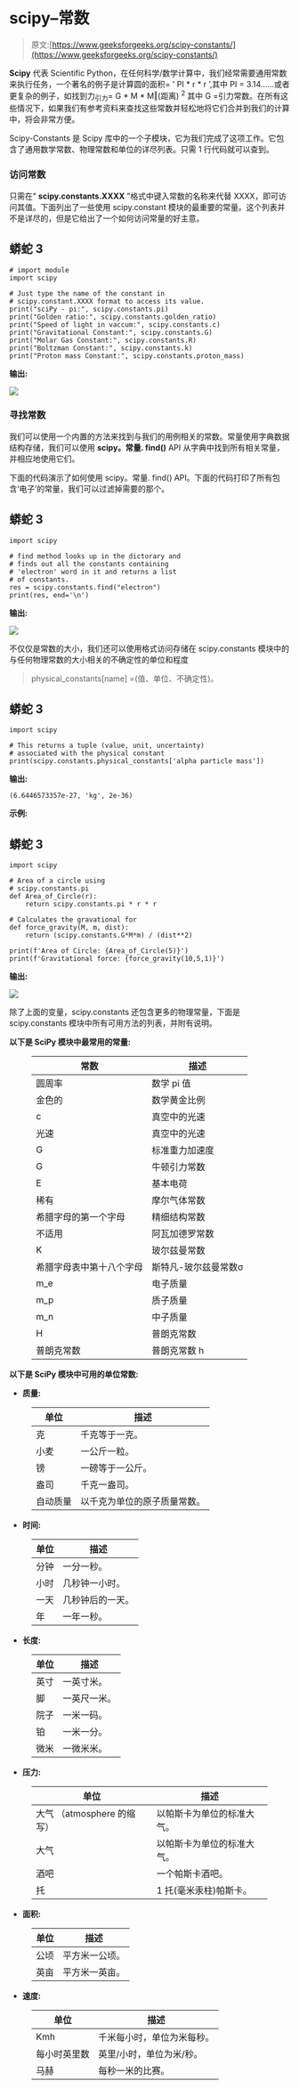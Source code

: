 # scipy–常数

> 原文:[https://www.geeksforgeeks.org/scipy-constants/](https://www.geeksforgeeks.org/scipy-constants/)

**Scipy** 代表 Scientific Python，在任何科学/数学计算中，我们经常需要通用常数来执行任务，一个著名的例子是计算圆的面积= ' PI * r * r ’,其中 PI = 3.14……或者更复杂的例子，如找到力<sub>引力</sub>= G * M * M‖(距离) <sup>2</sup> 其中 G =引力常数。在所有这些情况下，如果我们有参考资料来查找这些常数并轻松地将它们合并到我们的计算中，将会非常方便。

Scipy-Constants 是 Scipy 库中的一个子模块，它为我们完成了这项工作。它包含了通用数学常数、物理常数和单位的详尽列表。只需 1 行代码就可以查到。

### 访问常数

只需在“ **scipy.constants.XXXX** ”格式中键入常数的名称来代替 XXXX，即可访问其值。下面列出了一些使用 scipy.constant 模块的最重要的常量。这个列表并不是详尽的，但是它给出了一个如何访问常量的好主意。

## 蟒蛇 3

```
# import module
import scipy

# Just type the name of the constant in
# scipy.constant.XXXX format to access its value.
print("sciPy - pi:", scipy.constants.pi)
print("Golden ratio:", scipy.constants.golden_ratio)
print("Speed of light in vaccum:", scipy.constants.c)
print("Gravitational Constant:", scipy.constants.G)
print("Molar Gas Constant:", scipy.constants.R)
print("Boltzman Constant:", scipy.constants.k)
print("Proton mass Constant:", scipy.constants.proton_mass)
```

**输出:**

![](img/13f3fcd053b720d52838c341db13507a.png)

### 寻找常数

我们可以使用一个内置的方法来找到与我们的用例相关的常数。常量使用字典数据结构存储，我们可以使用 **scipy。常量. find()** API 从字典中找到所有相关常量，并相应地使用它们。

下面的代码演示了如何使用 scipy。常量. find() API。下面的代码打印了所有包含‘电子’的常量，我们可以过滤掉需要的那个。

## 蟒蛇 3

```
import scipy

# find method looks up in the dictorary and
# finds out all the constants containing
# 'electron' word in it and returns a list
# of constants.
res = scipy.constants.find("electron")
print(res, end='\n')
```

**输出:**

![](img/2256e580e762bf4300c66965c0ef8264.png)

不仅仅是常数的大小，我们还可以使用格式访问存储在 scipy.constants 模块中的与任何物理常数的大小相关的不确定性的单位和程度

> physical_constants[name] =(值、单位、不确定性)。

## 蟒蛇 3

```
import scipy

# This returns a tuple (value, unit, uncertainty)
# associated with the physical constant
print(scipy.constants.physical_constants['alpha particle mass'])
```

**输出:**

```
(6.6446573357e-27, 'kg', 2e-36)
```

**示例:**

## 蟒蛇 3

```
import scipy

# Area of a circle using
# scipy.constants.pi
def Area_of_Circle(r):
    return scipy.constants.pi * r * r

# Calculates the gravational for
def force_gravity(M, m, dist):
    return (scipy.constants.G*M*m) / (dist**2)

print(f'Area of Circle: {Area_of_Circle(5)}')
print(f'Gravitational force: {force_gravity(10,5,1)}')
```

**输出:**

![](img/0df4f39e7f22e2d6d58708b05f8a93a7.png)

除了上面的变量，scipy.constants 还包含更多的物理常量，下面是 scipy.constants 模块中所有可用方法的列表，并附有说明。

**以下是 SciPy 模块中最常用的常量:**

<figure class="table">

| 常数 | 描述 |
| --- | --- |
| 圆周率 | 数学 pi 值 |
| 金色的 | 数学黄金比例 |
| c | 真空中的光速 |
| 光速 | 真空中的光速 |
| G | 标准重力加速度 |
| G | 牛顿引力常数 |
| E | 基本电荷 |
| 稀有 | 摩尔气体常数 |
| 希腊字母的第一个字母 | 精细结构常数 |
| 不适用 | 阿瓦加德罗常数 |
| K | 玻尔兹曼常数 |
| 希腊字母表中第十八个字母 | 斯特凡-玻尔兹曼常数σ |
| m_e | 电子质量 |
| m_p | 质子质量 |
| m_n | 中子质量 |
| H | 普朗克常数 |
| 普朗克常数 | 普朗克常数 h |

</figure>

**以下是 SciPy 模块中可用的单位常数:**

*   **质量:**

<figure class="table">

| 单位 | 描述 |
| --- | --- |
| 克 | 千克等于一克。 |
| 小麦 | 一公斤一粒。 |
| 镑 | 一磅等于一公斤。 |
| 盎司 | 千克一盎司。 |
| 自动质量 | 以千克为单位的原子质量常数。 |

</figure>

*   **时间:**

<figure class="table">

| 单位 | 描述 |
| --- | --- |
| 分钟 | 一分一秒。 |
| 小时 | 几秒钟一小时。 |
| 一天 | 几秒钟后的一天。 |
| 年 | 一年一秒。 |

</figure>

*   **长度:**

<figure class="table">

| 单位 | 描述 |
| --- | --- |
| 英寸 | 一英寸米。 |
| 脚 | 一英尺一米。 |
| 院子 | 一米一码。 |
| 铂 | 一米一分。 |
| 微米 | 一微米米。 |

</figure>

*   **压力:**

<figure class="table">

| 单位 | 描述 |
| --- | --- |
| 大气 （atmosphere 的缩写） | 以帕斯卡为单位的标准大气。 |
| 大气 | 以帕斯卡为单位的标准大气。 |
| 酒吧 | 一个帕斯卡酒吧。 |
| 托 | 1 托(毫米汞柱)帕斯卡。 |

</figure>

*   **面积:**

<figure class="table">

| 单位 | 描述 |
| --- | --- |
| 公顷 | 平方米一公顷。 |
| 英亩 | 平方米一英亩。 |

</figure>

*   **速度:**

<figure class="table">

| 单位 | 描述 |
| --- | --- |
| Kmh | 千米每小时，单位为米每秒。 |
| 每小时英里数 | 英里/小时，单位为米/秒。 |
| 马赫 | 每秒一米的比赛。 |

</figure>